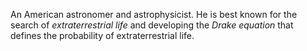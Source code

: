 An American astronomer and astrophysicist. He is best known for the search of
*extraterrestrial life* and developing the *Drake equation* that defines the
probability of extraterrestrial life.
